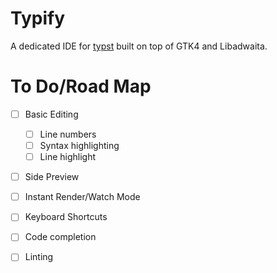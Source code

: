 # Typify

A dedicated IDE for [typst](https://typst.app/) built on top of GTK4
and Libadwaita.

# To Do/Road Map

- [ ] Basic Editing
    - [ ] Line numbers
    - [ ] Syntax highlighting
    - [ ] Line highlight
- [ ] Side Preview
- [ ] Instant Render/Watch Mode
- [ ] Keyboard Shortcuts
- [ ] Code completion
- [ ] Linting

